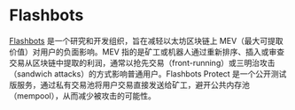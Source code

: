 # Flashbots

[Flashbots](https://www.flashbots.net/) 是一个研究和开发组织，旨在减轻以太坊区块链上 MEV（最大可提取价值）对用户的负面影响。MEV 指的是矿工或机器人通过重新排序、插入或审查交易从区块链中提取的利润，通常以抢先交易（front-running）或三明治攻击（sandwich attacks）的方式影响普通用户。Flashbots Protect 是一个公开测试版服务，通过私有交易池将用户交易直接发送给矿工，避开公共内存池（mempool），从而减少被攻击的可能性。

<DocsAD/>

